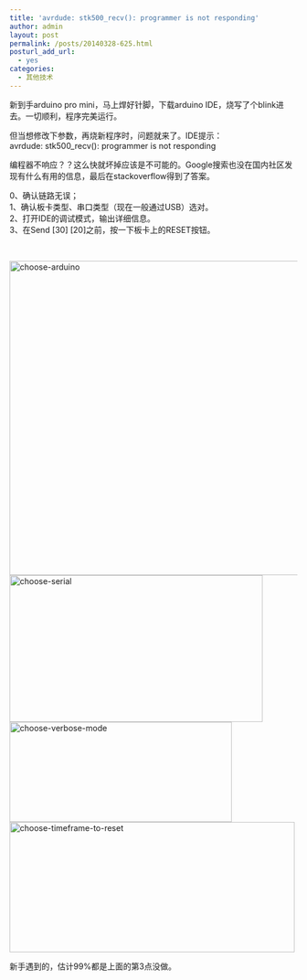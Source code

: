 ```yaml
---
title: 'avrdude: stk500_recv(): programmer is not responding'
author: admin
layout: post
permalink: /posts/20140328-625.html
posturl_add_url:
  - yes
categories:
  - 其他技术
---
```

新到手arduino pro mini，马上焊好针脚，下载arduino IDE，烧写了个blink进去。一切顺利，程序完美运行。

但当想修改下参数，再烧新程序时，问题就来了。IDE提示：  
avrdude: stk500_recv(): programmer is not responding

编程器不响应？？这么快就坏掉应该是不可能的。Google搜索也没在国内社区发现有什么有用的信息，最后在stackoverflow得到了答案。

0、确认链路无误；  
1、确认板卡类型、串口类型（现在一般通过USB）选对。  
2、打开IDE的调试模式，输出详细信息。  
3、在Send \[30\] \[20\]之前，按一下板卡上的RESET按钮。

&nbsp;

[<img class="alignnone size-full wp-image-632" alt="choose-arduino" src="http://eaxi.com/wp-content/uploads/2014/03/choose-arduino.jpg" width="566" height="550" />][1] [<img class="alignnone size-full wp-image-633" alt="choose-serial" src="http://eaxi.com/wp-content/uploads/2014/03/choose-serial.jpg" width="443" height="257" />][2] [<img class="alignnone size-full wp-image-635" alt="choose-verbose-mode" src="http://eaxi.com/wp-content/uploads/2014/03/choose-verbose-mode.jpg" width="389" height="175" />][3] [<img class="alignnone size-full wp-image-634" alt="choose-timeframe-to-reset" src="http://eaxi.com/wp-content/uploads/2014/03/choose-timeframe-to-reset.jpg" width="499" height="228" />][4]

新手遇到的，估计99%都是上面的第3点没做。

 [1]: http://eaxi.com/wp-content/uploads/2014/03/choose-arduino.jpg
 [2]: http://eaxi.com/wp-content/uploads/2014/03/choose-serial.jpg
 [3]: http://eaxi.com/wp-content/uploads/2014/03/choose-verbose-mode.jpg
 [4]: http://eaxi.com/wp-content/uploads/2014/03/choose-timeframe-to-reset.jpg